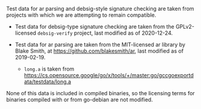 Test data for ar parsing and debsig-style signature checking are taken from
projects with which we are attempting to remain compatible.

- Test data for debsig-type signature checking are taken from the
  GPLv2-licensed `debsig-verify` project, last modified as of 2020-12-24.

- Test data for ar parsing are taken from the MIT-licensed ar library by Blake
  Smith, at https://github.com/blakesmith/ar, last modified as of 2019-02-19.

  - `long.a` is taken from https://cs.opensource.google/go/x/tools/+/master:go/gccgoexportdata/testdata/long.a

None of this data is included in compiled binaries, so the licensing terms for
binaries compiled with or from go-debian are not modified.
